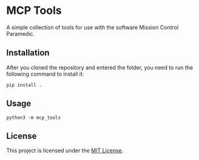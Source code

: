 # MCP Tools

A simple collection of tools for use with the software Mission Control Paramedic.

## Installation

After you cloned the repository and entered the folder, you need to run the following command to install it:

```shell
pip install .
```

## Usage

```shell
python3 -m mcp_tools
```

## License

This project is licensed under the [MIT License](LICENSE).
